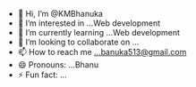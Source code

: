 - 👋 Hi, I’m @KMBhanuka
- 👀 I’m interested in ...Web development
- 🌱 I’m currently learning ...Web development 
- 💞️ I’m looking to collaborate on ...
- 📫 How to reach me ...banuka513@gmail.com
- 😄 Pronouns: ...Bhanu
- ⚡ Fun fact: ...

<!---
KMBhanuka/KMBhanuka is a ✨ special ✨ repository because its `README.md` (this file) appears on your GitHub profile.
You can click the Preview link to take a look at your changes.
--->
